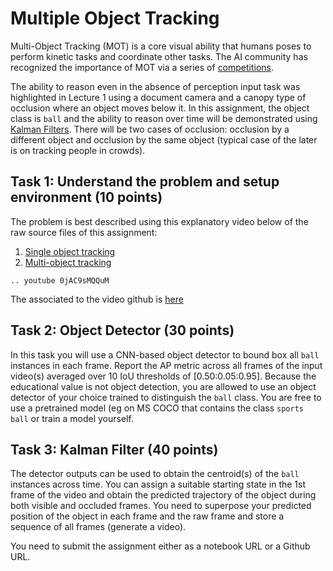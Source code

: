 # Multiple Object Tracking

Multi-Object Tracking (MOT) is a core visual ability that humans poses to perform kinetic tasks and coordinate other tasks. The AI community has recognized the importance of MOT via a series of [competitions](https://motchallenge.net). 

 The ability to reason even in the absence of perception input task was highlighted in Lecture 1 using a document camera and a canopy type of occlusion where an object moves below it. In this assignment, the object class is `ball` and the ability to reason over time will be demonstrated using [Kalman Filters](https://en.wikipedia.org/wiki/Kalman_filter). There will be two cases of occlusion: occlusion by a different object and occlusion by the same object (typical case of the later is on tracking people in crowds). 

## Task 1: Understand the problem and setup environment (10 points)

The problem is best described using this explanatory video below of the raw source files of this assignment:

1. [Single object tracking](https://github.com/sseshadr/auvsi-cv-all/blob/master/objectTracking/examples/ball.mp4)
2. [Multi-object tracking](https://github.com/sseshadr/auvsi-cv-all/blob/master/objectTracking/examples/multiObject.avi)

```{eval-rst}
.. youtube 0jAC9sMQQuM
```

The associated to the video github is [here](https://github.com/sseshadr/auvsi-cv-all)

## Task 2: Object Detector (30 points)

In this task you will use a CNN-based object detector to bound box all `ball` instances in each frame. Report the AP metric across all frames of the input video(s) averaged over 10 IoU thresholds of [0.50:0.05:0.95]. Because the educational value is  not object detection, you are allowed to use an object detector of your choice trained to distinguish the `ball` class. You are free to use a pretrained model (eg on MS COCO that contains the class `sports ball` or train a model yourself.  


## Task 3: Kalman Filter (40 points)

The detector outputs can be used to obtain the centroid(s) of the `ball` instances across time. You can assign a suitable starting state in the 1st frame of the video and obtain the predicted trajectory of the object during both visible and occluded frames. You need to superpose your predicted position of the object in each frame and the raw frame and store a sequence of all frames (generate a video).  

You need to submit the assignment either as a notebook URL or a Github URL. 


